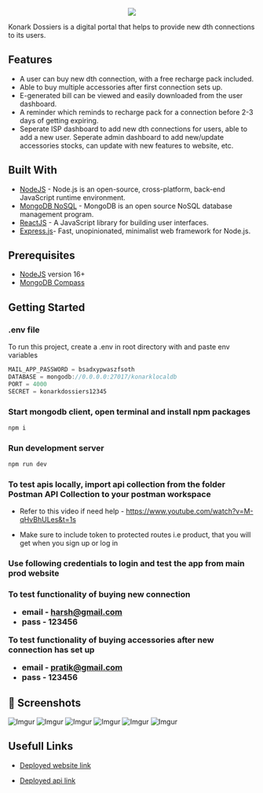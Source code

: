 <p align="center">
  <img  src="https://res.cloudinary.com/dqdnwfv3r/image/upload/v1676571303/Screenshot_2023-02-16_at_11.43.55_PM_eh6f0v.png">
</p>

Konark Dossiers is a digital portal that helps to provide new dth connections to its users.

## Features

- A user can buy new dth connection, with a free recharge pack included.
- Able to buy multiple accessories after first connection sets up.
- E-generated bill can be viewed and easily downloaded from the user dashboard.
- A reminder which reminds to recharge pack for a connection before 2-3 days of getting expiring.
- Seperate ISP dashboard to add new dth connections for users, able to add a new user. Seperate admin dashboard to add new/update accessories stocks, can update with new features to website, etc.

## Built With

- [NodeJS](https://nodejs.org/en/) - Node.js is an open-source, cross-platform, back-end JavaScript runtime environment.
- [MongoDB NoSQL](https://www.mongodb.com) - MongoDB is an open source NoSQL database management program.
- [ReactJS](https://www.reactjs.org) - A JavaScript library for building user interfaces.
- [Express.js](https://expressjs.com)- Fast, unopinionated, minimalist web framework for Node.js.

## Prerequisites

- [NodeJS](https://nodejs.org/en/) version 16+
- [MongoDB Compass](https://www.mongodb.com/products/compass)

## Getting Started

### .env file

To run this project, create a .env in root directory with and paste env variables

```javascript
MAIL_APP_PASSWORD = bsadxypwaszfsoth
DATABASE = mongodb://0.0.0.0:27017/konarklocaldb
PORT = 4000
SECRET = konarkdossiers12345
```

<h3>Start mongodb client, open terminal and install npm packages</h3>

```bash
npm i
```

<h3>Run development server</h3>

```bash
npm run dev
```

<h3>To test apis locally, import api collection from the folder Postman API Collection to your postman workspace</h3>

- Refer to this video if need help - https://www.youtube.com/watch?v=M-qHvBhULes&t=1s

- Make sure to include token to protected routes i.e product, that you will get when you sign up or log in

<h3>Use following credentials to login and test the app from main prod website<h3>

To test functionality of buying new connection

- email - harsh@gmail.com
- pass - 123456

To test functionality of buying accessories after new connection has set up

- email - pratik@gmail.com
- pass - 123456

## 📸 Screenshots

![Imgur](https://res.cloudinary.com/dqdnwfv3r/image/upload/v1676572500/Screenshot_2023-02-10_at_5.11.59_PM_gccf5b.png)
![Imgur](https://res.cloudinary.com/dqdnwfv3r/image/upload/v1676572500/Screenshot_2023-02-10_at_5.08.36_PM_pohci4.png)
![Imgur](https://res.cloudinary.com/dqdnwfv3r/image/upload/v1676572500/Screenshot_2023-02-10_at_5.08.09_PM_vfhxfh.png)
![Imgur](https://res.cloudinary.com/dqdnwfv3r/image/upload/v1676572500/Screenshot_2023-02-10_at_5.08.49_PM_vftmwj.png)
![Imgur](https://res.cloudinary.com/dqdnwfv3r/image/upload/v1676572500/Screenshot_2023-02-10_at_5.08.24_PM_fjgcfi.png)
![Imgur](https://res.cloudinary.com/dqdnwfv3r/image/upload/v1676572500/Screenshot_2023-02-10_at_5.08.36_PM_pohci4.png)

## Usefull Links

- [Deployed website link](https://konark-dossiers.netlify.app/)

- [Deployed api link](https://konark-dosiers-production.up.railway.app/)
